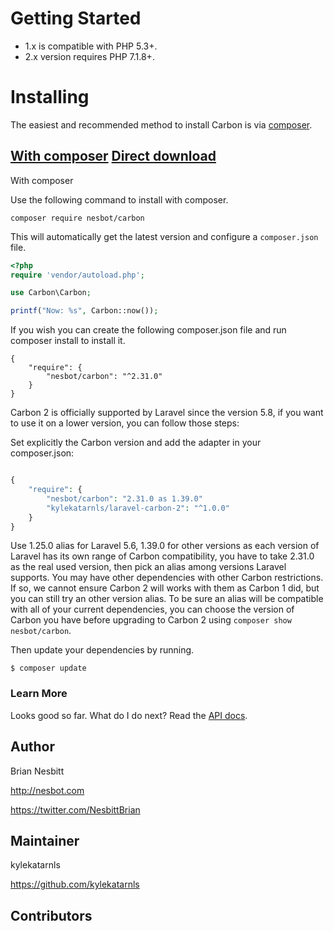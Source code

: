 # Getting Started
* 1.x is compatible with PHP 5.3+.
* 2.x version requires PHP 7.1.8+.

# Installing

The easiest and recommended method to install Carbon is via [composer](http://getcomposer.org/).

## [With composer](#withcomposer) [Direct download](#directdownload)

<a name="withcomposer">With composer</a>

Use the following command to install with composer.

`composer require nesbot/carbon`

This will automatically get the latest version and configure a `composer.json` file.

```php
<?php
require 'vendor/autoload.php';

use Carbon\Carbon;

printf("Now: %s", Carbon::now());
```

If you wish you can create the following composer.json file and run composer install to install it.
```
{
    "require": {
        "nesbot/carbon": "^2.31.0"
    }
}
```
Carbon 2 is officially supported by Laravel since the version 5.8, if you want to use it on a lower version, you can follow those steps:

Set explicitly the Carbon version and add the adapter in your composer.json:
```php

{
    "require": {
        "nesbot/carbon": "2.31.0 as 1.39.0"
        "kylekatarnls/laravel-carbon-2": "^1.0.0"
    }
}
```

Use 1.25.0 alias for Laravel 5.6, 1.39.0 for other versions as each version of Laravel has its own range of Carbon compatibility, you have to take 2.31.0 as the real used version, then pick an alias among versions Laravel supports. You may have other dependencies with other Carbon restrictions. If so, we cannot ensure Carbon 2 will works with them as Carbon 1 did, but you can still try an other version alias. To be sure an alias will be compatible with all of your current dependencies, you can choose the version of Carbon you have before upgrading to Carbon 2 using `composer show nesbot/carbon`.

Then update your dependencies by running.

```shell
$ composer update
```


### Learn More

Looks good so far. What do I do next? Read the [API docs](https://carbon.nesbot.com/docs).

## Author
Brian Nesbitt

http://nesbot.com

https://twitter.com/NesbittBrian

## Maintainer

kylekatarnls

https://github.com/kylekatarnls

## Contributors
